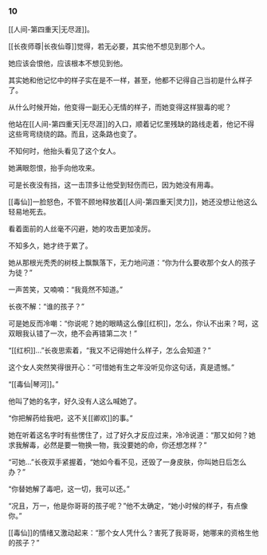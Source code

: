 ### 10

[[人间-第四重天|无尽涯]]。

[[长夜师尊|长夜仙尊]]觉得，若无必要，其实他不想见到那个人。

她应该会恨他，应该根本不想见到他。

其实她和他记忆中的样子实在是不一样，甚至，他都不记得自己当初是什么样子了。

从什么时候开始，他变得一副无心无情的样子，而她变得这样狠毒的呢？

他站在[[人间-第四重天|无尽涯]]的入口，顺着记忆里残缺的路线走着，他记不得这些弯弯绕绕的路。而且，这条路也变了。

不知何时，他抬头看见了这个女人。

她满眼怨恨，抬手向他攻来。

可是长夜没有挡，这一击顶多让他受到轻伤而已，因为她没有用毒。

[[毒仙]]一脸怒色，不管不顾地释放着[[人间-第四重天|灵力]]，她还没想让他这么轻易地死去。

看着面前的人丝毫不闪避，她的攻击更加凌厉。

不知多久，她才终于累了。

她从那根光秃秃的树枝上飘飘落下，无力地问道：“你为什么要收那个女人的孩子为徒？”

一声苦笑，又喃喃：“我竟然不知道。”

长夜不解：“谁的孩子？”

可是她反而冷嘲：“你说呢？她的眼睛这么像[[红枳]]，怎么，你认不出来？呵，这双眼我认错了一次，绝不会再错第二次！”

“[[红枳]]...”长夜思索着，“我又不记得她什么样子，怎么会知道？”

这个女人突然笑得很开心：“可惜她有生之年没听见你这句话，真是遗憾。”

“[[毒仙|琴河]]。”

他叫了她的名字，好久没有人这么喊她了。

“你把解药给我吧，这不关[[卿欢]]的事。”

她在听着这名字时有些愣住了，过了好久才反应过来，冷冷说道：“那又如何？她求我解毒，必然是要一物换一物，我没要她的命，你还想怎样？”

“可她...”长夜双手紧握着，“她如今看不见，还毁了一身皮肤，你叫她日后怎么办？”

“你替她解了毒吧，这一切，我可以还。”

“况且，万一，他是你哥哥的孩子呢？”他不太确定，“她小时候的样子，有点像你。”

[[毒仙]]的情绪又激动起来：“那个女人凭什么？害死了我哥哥，她哪来的资格生他的孩子？”
